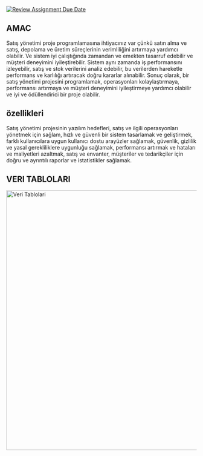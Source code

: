 [![Review Assignment Due Date](https://classroom.github.com/assets/deadline-readme-button-24ddc0f5d75046c5622901739e7c5dd533143b0c8e959d652212380cedb1ea36.svg)](https://classroom.github.com/a/uelKf0-p)

## AMAC
Satış yönetimi proje programlamasına ihtiyacınız var çünkü satın alma ve satış, depolama ve üretim süreçlerinin verimliliğini artırmaya yardımcı olabilir. Ve sistem iyi çalıştığında zamandan ve emekten tasarruf edebilir ve müşteri deneyimini iyileştirebilir. Sistem aynı zamanda iş performansını izleyebilir, satış ve stok verilerini analiz edebilir, bu verilerden hareketle performans ve karlılığı artıracak doğru kararlar alınabilir. Sonuç olarak, bir satış yönetimi projesini programlamak, operasyonları kolaylaştırmaya, performansı artırmaya ve müşteri deneyimini iyileştirmeye yardımcı olabilir ve iyi ve ödüllendirici bir proje olabilir.

## özellikleri
Satış yönetimi projesinin yazılım hedefleri, satış ve ilgili operasyonları yönetmek için sağlam, hızlı ve güvenli bir sistem tasarlamak ve geliştirmek, farklı kullanıcılara uygun kullanıcı dostu arayüzler sağlamak, güvenlik, gizlilik ve yasal gerekliliklere uygunluğu sağlamak, performansı artırmak ve hataları ve maliyetleri azaltmak, satış ve envanter, müşteriler ve tedarikçiler için doğru ve ayrıntılı raporlar ve istatistikler sağlamak.
## VERI TABLOLARI
<img width="686" alt="Veri Tablolari" src="https://user-images.githubusercontent.com/115733112/236695747-66e89390-e906-4e55-989b-00347f6ccc86.png">








